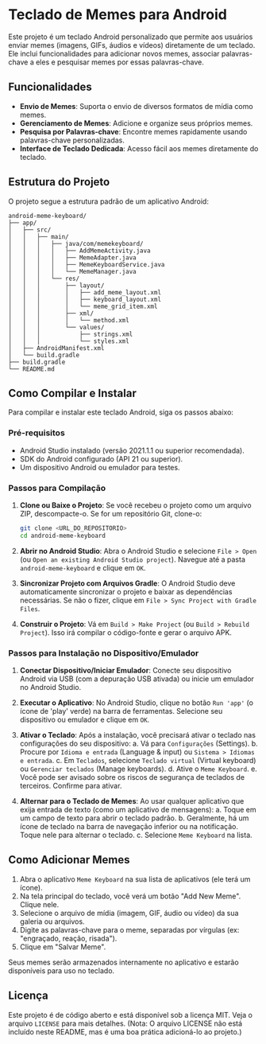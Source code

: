 # Teclado de Memes para Android

Este projeto é um teclado Android personalizado que permite aos usuários enviar memes (imagens, GIFs, áudios e vídeos) diretamente de um teclado. Ele inclui funcionalidades para adicionar novos memes, associar palavras-chave a eles e pesquisar memes por essas palavras-chave.

## Funcionalidades

- **Envio de Memes**: Suporta o envio de diversos formatos de mídia como memes.
- **Gerenciamento de Memes**: Adicione e organize seus próprios memes.
- **Pesquisa por Palavras-chave**: Encontre memes rapidamente usando palavras-chave personalizadas.
- **Interface de Teclado Dedicada**: Acesso fácil aos memes diretamente do teclado.

## Estrutura do Projeto

O projeto segue a estrutura padrão de um aplicativo Android:

```
android-meme-keyboard/
├── app/
│   ├── src/
│   │   ├── main/
│   │   │   ├── java/com/memekeyboard/
│   │   │   │   ├── AddMemeActivity.java
│   │   │   │   ├── MemeAdapter.java
│   │   │   │   ├── MemeKeyboardService.java
│   │   │   │   └── MemeManager.java
│   │   │   └── res/
│   │   │       ├── layout/
│   │   │       │   ├── add_meme_layout.xml
│   │   │       │   ├── keyboard_layout.xml
│   │   │       │   └── meme_grid_item.xml
│   │   │       ├── xml/
│   │   │       │   └── method.xml
│   │   │       └── values/
│   │   │           ├── strings.xml
│   │   │           └── styles.xml
│   ├── AndroidManifest.xml
│   └── build.gradle
├── build.gradle
└── README.md
```

## Como Compilar e Instalar

Para compilar e instalar este teclado Android, siga os passos abaixo:

### Pré-requisitos

- Android Studio instalado (versão 2021.1.1 ou superior recomendada).
- SDK do Android configurado (API 21 ou superior).
- Um dispositivo Android ou emulador para testes.

### Passos para Compilação

1.  **Clone ou Baixe o Projeto**: Se você recebeu o projeto como um arquivo ZIP, descompacte-o. Se for um repositório Git, clone-o:
    ```bash
    git clone <URL_DO_REPOSITORIO>
    cd android-meme-keyboard
    ```

2.  **Abrir no Android Studio**: Abra o Android Studio e selecione `File > Open` (ou `Open an existing Android Studio project`). Navegue até a pasta `android-meme-keyboard` e clique em `OK`.

3.  **Sincronizar Projeto com Arquivos Gradle**: O Android Studio deve automaticamente sincronizar o projeto e baixar as dependências necessárias. Se não o fizer, clique em `File > Sync Project with Gradle Files`.

4.  **Construir o Projeto**: Vá em `Build > Make Project` (ou `Build > Rebuild Project`). Isso irá compilar o código-fonte e gerar o arquivo APK.

### Passos para Instalação no Dispositivo/Emulador

1.  **Conectar Dispositivo/Iniciar Emulador**: Conecte seu dispositivo Android via USB (com a depuração USB ativada) ou inicie um emulador no Android Studio.

2.  **Executar o Aplicativo**: No Android Studio, clique no botão `Run 'app'` (o ícone de 'play' verde) na barra de ferramentas. Selecione seu dispositivo ou emulador e clique em `OK`.

3.  **Ativar o Teclado**: Após a instalação, você precisará ativar o teclado nas configurações do seu dispositivo:
    a.  Vá para `Configurações` (Settings).
    b.  Procure por `Idioma e entrada` (Language & input) ou `Sistema > Idiomas e entrada`.
    c.  Em `Teclados`, selecione `Teclado virtual` (Virtual keyboard) ou `Gerenciar teclados` (Manage keyboards).
    d.  Ative o `Meme Keyboard`.
    e.  Você pode ser avisado sobre os riscos de segurança de teclados de terceiros. Confirme para ativar.

4.  **Alternar para o Teclado de Memes**: Ao usar qualquer aplicativo que exija entrada de texto (como um aplicativo de mensagens):
    a.  Toque em um campo de texto para abrir o teclado padrão.
    b.  Geralmente, há um ícone de teclado na barra de navegação inferior ou na notificação. Toque nele para alternar o teclado.
    c.  Selecione `Meme Keyboard` na lista.

## Como Adicionar Memes

1.  Abra o aplicativo `Meme Keyboard` na sua lista de aplicativos (ele terá um ícone).
2.  Na tela principal do teclado, você verá um botão "Add New Meme". Clique nele.
3.  Selecione o arquivo de mídia (imagem, GIF, áudio ou vídeo) da sua galeria ou arquivos.
4.  Digite as palavras-chave para o meme, separadas por vírgulas (ex: "engraçado, reação, risada").
5.  Clique em "Salvar Meme".

Seus memes serão armazenados internamente no aplicativo e estarão disponíveis para uso no teclado.

## Licença

Este projeto é de código aberto e está disponível sob a licença MIT. Veja o arquivo `LICENSE` para mais detalhes. (Nota: O arquivo LICENSE não está incluído neste README, mas é uma boa prática adicioná-lo ao projeto.)



